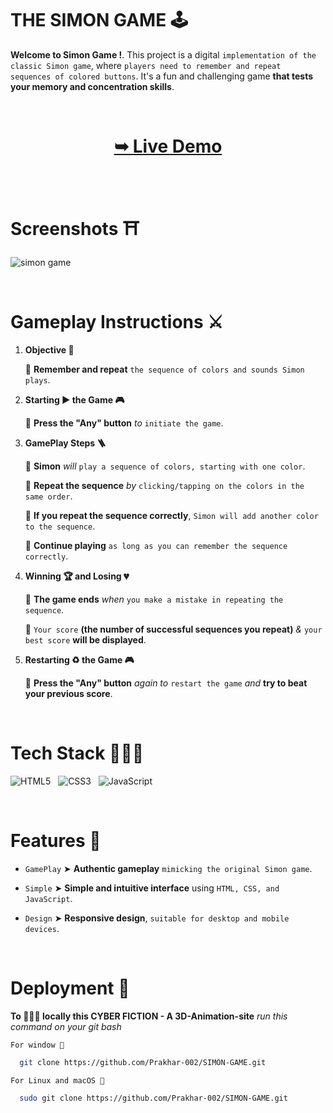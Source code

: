 
# THE SIMON GAME 🕹️

**Welcome to Simon Game !**. This project is a digital `implementation of the classic Simon game`, where `players need to remember and repeat sequences of colored buttons`. It's a fun and challenging game **that tests your memory and concentration skills**.


<br/>

<h1 align="center"> 

<a href="https://simon-game-with-prakhar.netlify.app/"><strong> ➥ Live Demo</strong></a>
</h1>
<br/>


# Screenshots ⛩️

![simon game](https://github.com/Prakhar-002/JAVA-CODE/assets/136890202/d658fbf7-9501-489c-b5b2-ab8490068795)

</br>


# Gameplay Instructions ⚔️


1. **Objective 🤔**

    🔹 **Remember and repeat** `the sequence of colors and sounds Simon plays`.
    
2. **Starting ▶️ the Game 🎮** 

      🔹 **Press the "Any" button** *to* `initiate the game`.

3. **GamePlay Steps 🪜**

      🔹 **Simon** *will* `play a sequence of colors, starting with one color`.

      🔹 **Repeat the sequence** *by* `clicking/tapping on the colors in the same order`.

      🔹 **If you repeat the sequence correctly**, `Simon will add another color to the sequence`.

      🔹 **Continue playing** `as long as you can remember the sequence correctly`.

 4. **Winning 🏆 and Losing 💔**

    🔹 **The game ends** *when* `you make a mistake in repeating the sequence`.

    🔹 `Your score` **(the number of successful sequences you repeat)** *&* `your best score` **will be displayed**.


5. **Restarting ♻️ the Game 🎮** 

    🔹 **Press the "Any" button** *again to* `restart the game` *and* **try to beat your previous score**.


</br>

# Tech Stack 👨🏻‍💻

![HTML5](https://img.shields.io/badge/html5-%23E34F26.svg?style=for-the-badge&logo=html5&logoColor=white) &nbsp; ![CSS3](https://img.shields.io/badge/css3-%231572B6.svg?style=for-the-badge&logo=css3&logoColor=white) &nbsp; ![JavaScript](https://img.shields.io/badge/javascript-%23323330.svg?style=for-the-badge&logo=javascript&logoColor=%23F7DF1E)

</br>

# Features 💎
- `GamePlay` ➤ **Authentic gameplay** `mimicking the original Simon game`.


- `Simple` ➤ **Simple and intuitive interface** using `HTML, CSS, and JavaScript`.

- `Design` ➤  **Responsive design**, `suitable for desktop and mobile devices`.

</br>

# Deployment 🛫

**To 🏃🏻‍♂️ locally this CYBER FICTION - A 3D-Animation-site** *run this command on your git bash*


`For window 🍃`
```bash
  git clone https://github.com/Prakhar-002/SIMON-GAME.git
```

`For Linux and macOS 🌿`
```bash
  sudo git clone https://github.com/Prakhar-002/SIMON-GAME.git
```

